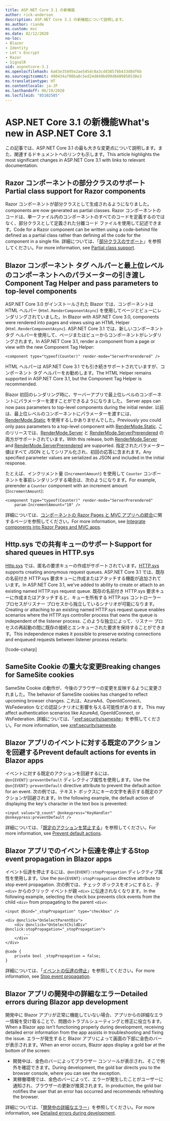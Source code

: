 ```yaml
---
title: ASP.NET Core 3.1 の新機能
author: rick-anderson
description: ASP.NET Core 3.1 の新機能について説明します。
ms.author: riande
ms.custom: mvc
ms.date: 02/12/2020
no-loc:
- Blazor
- Identity
- Let's Encrypt
- Razor
- SignalR
uid: aspnetcore-3.1
ms.openlocfilehash: 6a03e35495e2ae545dc0a3cdd38578b433d8df6b
ms.sourcegitcommit: 490434a700ba8c5ed24d849bd99d8489858538e3
ms.translationtype: HT
ms.contentlocale: ja-JP
ms.lasthandoff: 06/19/2020
ms.locfileid: "85102585"
---
```

# <a name="whats-new-in-aspnet-core-31"></a><span data-ttu-id="2c4ef-103">ASP.NET Core 3.1 の新機能</span><span class="sxs-lookup"><span data-stu-id="2c4ef-103">What's new in ASP.NET Core 3.1</span></span>

<span data-ttu-id="2c4ef-104">この記事では、ASP.NET Core 3.1 の最も大きな変更点について説明します。また、関連するドキュメントへのリンクも示します。</span><span class="sxs-lookup"><span data-stu-id="2c4ef-104">This article highlights the most significant changes in ASP.NET Core 3.1 with links to relevant documentation.</span></span>

## <a name="partial-class-support-for-razor-components"></a><span data-ttu-id="2c4ef-105">Razor コンポーネントの部分クラスのサポート</span><span class="sxs-lookup"><span data-stu-id="2c4ef-105">Partial class support for Razor components</span></span>

Razor<span data-ttu-id="2c4ef-106"> コンポーネントが部分クラスとして生成されるようになりました。</span><span class="sxs-lookup"><span data-stu-id="2c4ef-106"> components are now generated as partial classes.</span></span> <span data-ttu-id="2c4ef-107">Razor コンポーネントのコードは、単一ファイル内のコンポーネントのすべてのコードを定義するのではなく、部分クラスとして定義された分離コード ファイルを使用して記述できます。</span><span class="sxs-lookup"><span data-stu-id="2c4ef-107">Code for a Razor component can be written using a code-behind file defined as a partial class rather than defining all the code for the component in a single file.</span></span> <span data-ttu-id="2c4ef-108">詳細については、「[部分クラスのサポート](xref:blazor/components/index#partial-class-support)」を参照してください。</span><span class="sxs-lookup"><span data-stu-id="2c4ef-108">For more information, see [Partial class support](xref:blazor/components/index#partial-class-support).</span></span>

## <a name="blazor-component-tag-helper-and-pass-parameters-to-top-level-components"></a>Blazor<span data-ttu-id="2c4ef-109"> コンポーネント タグ ヘルパーと最上位レベルのコンポーネントへのパラメーターの引き渡し</span><span class="sxs-lookup"><span data-stu-id="2c4ef-109"> Component Tag Helper and pass parameters to top-level components</span></span>

<span data-ttu-id="2c4ef-110">ASP.NET Core 3.0 がインストールされた Blazor では、コンポーネントは HTML ヘルパー (`Html.RenderComponentAsync`) を使用してページとビューにレンダリングされていました。</span><span class="sxs-lookup"><span data-stu-id="2c4ef-110">In Blazor with ASP.NET Core 3.0, components were rendered into pages and views using an HTML Helper (`Html.RenderComponentAsync`).</span></span> <span data-ttu-id="2c4ef-111">ASP.NET Core 3.1 では、新しいコンポーネント タグ ヘルパーを使用して、ページまたはビューからコンポーネントがレンダリングされます。</span><span class="sxs-lookup"><span data-stu-id="2c4ef-111">In ASP.NET Core 3.1, render a component from a page or view with the new Component Tag Helper:</span></span>

```cshtml
<component type="typeof(Counter)" render-mode="ServerPrerendered" />
```

<span data-ttu-id="2c4ef-112">HTML ヘルパーは ASP.NET Core 3.1 でも引き続きサポートされていますが、コンポーネント タグ ヘルパーをお勧めします。</span><span class="sxs-lookup"><span data-stu-id="2c4ef-112">The HTML Helper remains supported in ASP.NET Core 3.1, but the Component Tag Helper is recommended.</span></span>

Blazor<span data-ttu-id="2c4ef-113"> 初回のレンダリング時に、サーバーアプリで最上位レベルのコンポーネントにパラメーターを渡すことができるようになりました。</span><span class="sxs-lookup"><span data-stu-id="2c4ef-113"> Server apps can now pass parameters to top-level components during the initial render.</span></span> <span data-ttu-id="2c4ef-114">以前は、最上位レベルのコンポーネントにパラメーターを渡すには、[RenderMode.Static](xref:Microsoft.AspNetCore.Mvc.Rendering.RenderMode.Static) を使用するしかありませんでした。</span><span class="sxs-lookup"><span data-stu-id="2c4ef-114">Previously you could only pass parameters to a top-level component with [RenderMode.Static](xref:Microsoft.AspNetCore.Mvc.Rendering.RenderMode.Static).</span></span> <span data-ttu-id="2c4ef-115">このリリースでは、[RenderMode.Server](xref:Microsoft.AspNetCore.Mvc.Rendering.RenderMode.Server) と [RenderMode.ServerPrerendered](xref:Microsoft.AspNetCore.Mvc.Rendering.RenderMode.ServerPrerendered) の両方がサポートされています。</span><span class="sxs-lookup"><span data-stu-id="2c4ef-115">With this release, both [RenderMode.Server](xref:Microsoft.AspNetCore.Mvc.Rendering.RenderMode.Server) and [RenderMode.ServerPrerendered](xref:Microsoft.AspNetCore.Mvc.Rendering.RenderMode.ServerPrerendered) are supported.</span></span> <span data-ttu-id="2c4ef-116">指定されたパラメーター値はすべて JSON としてシリアル化され、初回の応答に含まれます。</span><span class="sxs-lookup"><span data-stu-id="2c4ef-116">Any specified parameter values are serialized as JSON and included in the initial response.</span></span>

<span data-ttu-id="2c4ef-117">たとえば、インクリメント量 (`IncrementAmount`) を使用して `Counter` コンポーネントを事前レンダリングする場合は、次のようになります。</span><span class="sxs-lookup"><span data-stu-id="2c4ef-117">For example, prerender a `Counter` component with an increment amount (`IncrementAmount`):</span></span>

```cshtml
<component type="typeof(Counter)" render-mode="ServerPrerendered" 
    param-IncrementAmount="10" />
```

<span data-ttu-id="2c4ef-118">詳細については、[コンポーネントの Razor Pages と MVC アプリへの統合](xref:blazor/components/integrate-components-into-razor-pages-and-mvc-apps)に関するページを参照してください。</span><span class="sxs-lookup"><span data-stu-id="2c4ef-118">For more information, see [Integrate components into Razor Pages and MVC apps](xref:blazor/components/integrate-components-into-razor-pages-and-mvc-apps).</span></span>

## <a name="support-for-shared-queues-in-httpsys"></a><span data-ttu-id="2c4ef-119">Http.sys での共有キューのサポート</span><span class="sxs-lookup"><span data-stu-id="2c4ef-119">Support for shared queues in HTTP.sys</span></span>

<span data-ttu-id="2c4ef-120">[Http.sys](xref:fundamentals/servers/httpsys) では、匿名の要求キューの作成がサポートされています。</span><span class="sxs-lookup"><span data-stu-id="2c4ef-120">[HTTP.sys](xref:fundamentals/servers/httpsys) supports creating anonymous request queues.</span></span> <span data-ttu-id="2c4ef-121">ASP.NET Core 3.1 では、既存の名前付き HTTP.sys 要求キューに作成またはアタッチする機能が追加されています。</span><span class="sxs-lookup"><span data-stu-id="2c4ef-121">In ASP.NET Core 3.1, we've added to ability to create or attach to an existing named HTTP.sys request queue.</span></span> <span data-ttu-id="2c4ef-122">既存の名前付き HTTP.sys 要求キューに作成またはアタッチすると、キューを所有する HTTP.sys コントローラー プロセスがリスナー プロセスから独立しているシナリオが可能になります。</span><span class="sxs-lookup"><span data-stu-id="2c4ef-122">Creating or attaching to an existing named HTTP.sys request queue enables scenarios where the HTTP.sys controller process that owns the queue is independent of the listener process.</span></span> <span data-ttu-id="2c4ef-123">このような独立によって、リスナー プロセスの再起動の間に既存の接続とエンキューされた要求を保持することができます。</span><span class="sxs-lookup"><span data-stu-id="2c4ef-123">This independence makes it possible to preserve existing connections and enqueued requests between listener process restarts:</span></span>

[!code-csharp[](sample/Program.cs?name=snippet)]

## <a name="breaking-changes-for-samesite-cookies"></a><span data-ttu-id="2c4ef-124">SameSite Cookie の重大な変更</span><span class="sxs-lookup"><span data-stu-id="2c4ef-124">Breaking changes for SameSite cookies</span></span>

<span data-ttu-id="2c4ef-125">SameSite Cookie の動作が、今後のブラウザーの変更を反映するように変更されました。</span><span class="sxs-lookup"><span data-stu-id="2c4ef-125">The behavior of SameSite cookies has changed to reflect upcoming browser changes.</span></span> <span data-ttu-id="2c4ef-126">これは、AzureAd、OpenIdConnect、WsFederation などの認証シナリオに影響を与える可能性があります。</span><span class="sxs-lookup"><span data-stu-id="2c4ef-126">This may affect authentication scenarios like AzureAd, OpenIdConnect, or WsFederation.</span></span> <span data-ttu-id="2c4ef-127">詳細については、「<xref:security/samesite>」を参照してください。</span><span class="sxs-lookup"><span data-stu-id="2c4ef-127">For more information, see <xref:security/samesite>.</span></span>

## <a name="prevent-default-actions-for-events-in-blazor-apps"></a><span data-ttu-id="2c4ef-128">Blazor アプリのイベントに対する既定のアクションを回避する</span><span class="sxs-lookup"><span data-stu-id="2c4ef-128">Prevent default actions for events in Blazor apps</span></span>

<span data-ttu-id="2c4ef-129">イベントに対する既定のアクションを回避するには、`@on{EVENT}:preventDefault` ディレクティブ属性を使用します。</span><span class="sxs-lookup"><span data-stu-id="2c4ef-129">Use the `@on{EVENT}:preventDefault` directive attribute to prevent the default action for an event.</span></span> <span data-ttu-id="2c4ef-130">次の例では、テキスト ボックスにキーの文字を表示する既定のアクションが回避されます。</span><span class="sxs-lookup"><span data-stu-id="2c4ef-130">In the following example, the default action of displaying the key's character in the text box is prevented:</span></span>

```razor
<input value="@_count" @onkeypress="KeyHandler" @onkeypress:preventDefault />
```

<span data-ttu-id="2c4ef-131">詳細については、「[既定のアクションを禁止する](xref:blazor/components/event-handling#prevent-default-actions)」を参照してください。</span><span class="sxs-lookup"><span data-stu-id="2c4ef-131">For more information, see [Prevent default actions](xref:blazor/components/event-handling#prevent-default-actions).</span></span>

## <a name="stop-event-propagation-in-blazor-apps"></a><span data-ttu-id="2c4ef-132">Blazor アプリでのイベント伝達を停止する</span><span class="sxs-lookup"><span data-stu-id="2c4ef-132">Stop event propagation in Blazor apps</span></span>

<span data-ttu-id="2c4ef-133">イベント伝達を停止するには、`@on{EVENT}:stopPropagation` ディレクティブ属性を使用します。</span><span class="sxs-lookup"><span data-stu-id="2c4ef-133">Use the `@on{EVENT}:stopPropagation` directive attribute to stop event propagation.</span></span> <span data-ttu-id="2c4ef-134">次の例では、チェック ボックスをオンにすると、子 `<div>` からのクリック イベントが親 `<div>` に伝達されなくなります。</span><span class="sxs-lookup"><span data-stu-id="2c4ef-134">In the following example, selecting the check box prevents click events from the child `<div>` from propagating to the parent `<div>`:</span></span>

```razor
<input @bind="_stopPropagation" type="checkbox" />

<div @onclick="OnSelectParentDiv">
    <div @onclick="OnSelectChildDiv" @onclick:stopPropagation="_stopPropagation">
        ...
    </div>
</div>

@code {
    private bool _stopPropagation = false;
}
```

<span data-ttu-id="2c4ef-135">詳細については、「[イベントの伝達の停止](xref:blazor/components/event-handling#stop-event-propagation)」を参照してください。</span><span class="sxs-lookup"><span data-stu-id="2c4ef-135">For more information, see [Stop event propagation](xref:blazor/components/event-handling#stop-event-propagation).</span></span>

## <a name="detailed-errors-during-blazor-app-development"></a><span data-ttu-id="2c4ef-136">Blazor アプリの開発中の詳細なエラー</span><span class="sxs-lookup"><span data-stu-id="2c4ef-136">Detailed errors during Blazor app development</span></span>

<span data-ttu-id="2c4ef-137">開発中に Blazor アプリが正常に機能していない場合、アプリからの詳細なエラー情報を受け取ることで、問題のトラブルシューティングと修正に役立ちます。</span><span class="sxs-lookup"><span data-stu-id="2c4ef-137">When a Blazor app isn't functioning properly during development, receiving detailed error information from the app assists in troubleshooting and fixing the issue.</span></span> <span data-ttu-id="2c4ef-138">エラーが発生すると Blazor アプリによって画面の下部に金色のバーが表示されます。</span><span class="sxs-lookup"><span data-stu-id="2c4ef-138">When an error occurs, Blazor apps display a gold bar at the bottom of the screen:</span></span>

* <span data-ttu-id="2c4ef-139">開発中は、金色のバーによってブラウザー コンソールが表示され、そこで例外を確認できます。</span><span class="sxs-lookup"><span data-stu-id="2c4ef-139">During development, the gold bar directs you to the browser console, where you can see the exception.</span></span>
* <span data-ttu-id="2c4ef-140">実稼働環境では、金色のバーによって、エラーが発生したことがユーザーに通知され、ブラウザーの更新が推奨されます。</span><span class="sxs-lookup"><span data-stu-id="2c4ef-140">In production, the gold bar notifies the user that an error has occurred and recommends refreshing the browser.</span></span>

<span data-ttu-id="2c4ef-141">詳細については、「[開発中の詳細なエラー](xref:blazor/fundamentals/handle-errors#detailed-errors-during-development)」を参照してください。</span><span class="sxs-lookup"><span data-stu-id="2c4ef-141">For more information, see [Detailed errors during development](xref:blazor/fundamentals/handle-errors#detailed-errors-during-development).</span></span>
